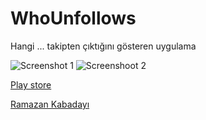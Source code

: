 # WhoUnfollows
Hangi ... takipten çıktığını gösteren uygulama

![Screenshot 1](https://play-lh.googleusercontent.com/4ZJiEXKLPrkL9NOZUvvXAbURAs17cY6-Q4na6ZCpWWx6n1pAuAu_7rV7jm9Z8JJ0eQ=w720-h310-rw)
![Screenshoot 2](https://play-lh.googleusercontent.com/9qXAl_cHqsHOBF_sGOWEQXk9L8Oh4M-HdxWFHSX-AfyxHQ89xwp94ND8Q4ZvkkNVpw=w720-h310-rw)

[Play store](https://play.google.com/store/apps/details?id=com.sukulit.WhoUnfollows)

[Ramazan Kabadayı](https://github.com/ramazankabadayi)
